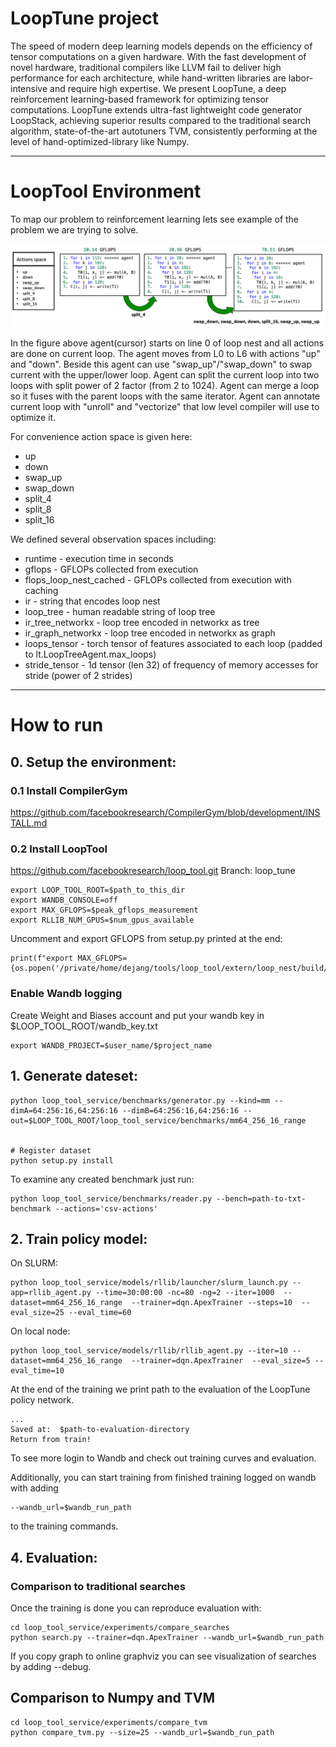# LoopTune project

The speed of modern deep learning models depends on the efficiency of tensor computations on a given hardware. With the fast development of novel hardware, traditional compilers like LLVM fail to deliver high performance for each architecture, while hand-written libraries are labor-intensive and require high expertise. We present LoopTune, a deep reinforcement learning-based framework for optimizing tensor computations. LoopTune extends ultra-fast lightweight code generator LoopStack, achieving superior results compared to the traditional search algorithm, state-of-the-art autotuners TVM, consistently performing at the level of hand-optimized-library like Numpy.

___
# LoopTool Environment

To map our problem to reinforcement learning lets see example of the problem we are trying to solve. 

<img src="docs/imgs/optimizing.png" width="700">

In the figure above agent(cursor) starts on line 0 of loop nest and all actions are done on current loop. The agent moves from L0 to L6 with actions "up" and "down". Beside this agent can use "swap_up"/"swap_down" to swap current with the upper/lower loop. Agent can split the current loop into two loops with split power of 2 factor (from 2 to 1024). Agent can merge a loop so it fuses with the parent loops with the same iterator. Agent can annotate current loop with "unroll" and "vectorize" that low level compiler will use to optimize it.

For convenience action space is given here:
* up 
* down
* swap_up
* swap_down
* split_4
* split_8
* split_16

We defined several observation spaces including:
* runtime - execution time in seconds
* gflops - GFLOPs collected from execution
* flops_loop_nest_cached - GFLOPs collected from execution with caching
* ir - string that encodes loop nest
* loop_tree - human readable string of loop tree
* ir_tree_networkx - loop tree encoded in networkx as tree
* ir_graph_networkx - loop tree encoded in networkx as graph
* loops_tensor - torch tensor of features associated to each loop (padded to lt.LoopTreeAgent.max_loops)
* stride_tensor - 1d tensor (len 32) of frequency of memory accesses for stride (power of 2 strides)



___
# How to run

## 0. Setup the environment:
### 0.1 Install CompilerGym
https://github.com/facebookresearch/CompilerGym/blob/development/INSTALL.md

### 0.2 Install LoopTool
https://github.com/facebookresearch/loop_tool.git
Branch: loop_tune


```
export LOOP_TOOL_ROOT=$path_to_this_dir
export WANDB_CONSOLE=off
export MAX_GFLOPS=$peak_gflops_measurement
export RLLIB_NUM_GPUS=$num_gpus_available

```

Uncomment and export GFLOPS from setup.py printed at the end:
```
print(f"export MAX_GFLOPS={os.popen('/private/home/dejang/tools/loop_tool/extern/loop_nest/build/apps/gflops.avx2.fp32').read()}")
```

### Enable Wandb logging
Create Weight and Biases account and put your wandb key in $LOOP_TOOL_ROOT/wandb_key.txt
```
export WANDB_PROJECT=$user_name/$project_name
```

## 1. Generate dateset:
```
python loop_tool_service/benchmarks/generator.py --kind=mm --dimA=64:256:16,64:256:16 --dimB=64:256:16,64:256:16 --out=$LOOP_TOOL_ROOT/loop_tool_service/benchmarks/mm64_256_16_range


# Register dataset
python setup.py install
```

To examine any created benchmark just run:
```
python loop_tool_service/benchmarks/reader.py --bench=path-to-txt-benchmark --actions='csv-actions'
```


## 2. Train policy model:

On SLURM:

```
python loop_tool_service/models/rllib/launcher/slurm_launch.py --app=rllib_agent.py --time=30:00:00 -nc=80 -ng=2 --iter=1000  --dataset=mm64_256_16_range  --trainer=dqn.ApexTrainer --steps=10  --eval_size=25 --eval_time=60

```

On local node:

```
python loop_tool_service/models/rllib/rllib_agent.py --iter=10 --dataset=mm64_256_16_range  --trainer=dqn.ApexTrainer  --eval_size=5 --eval_time=10
```

At the end of the training we print path to the evaluation of the LoopTune policy network.
```
...
Saved at:  $path-to-evaluation-directory
Return from train!
```

To see more login to Wandb and check out training curves and evaluation.

Additionally, you can start training from finished training logged on wandb with adding
```
--wandb_url=$wandb_run_path
```
to the training commands.



## 4. Evaluation:

### Comparison to traditional searches
Once the training is done you can reproduce evaluation with:
```
cd loop_tool_service/experiments/compare_searches
python search.py --trainer=dqn.ApexTrainer --wandb_url=$wandb_run_path
```

If you copy graph to online graphviz you can see visualization of 
searches by adding --debug.


## Comparison to Numpy and TVM

```
cd loop_tool_service/experiments/compare_tvm
python compare_tvm.py --size=25 --wandb_url=$wandb_run_path
```